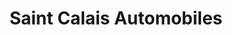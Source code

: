 ---
title: "Saint Calais Automobiles"
url: /saint-calais/saint-calais-automobiles/
shop: réparation de voitures
---
